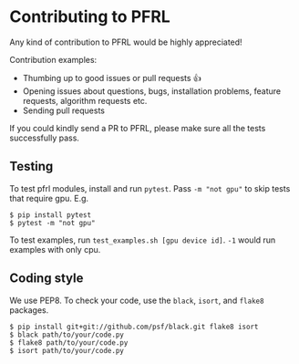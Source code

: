 # Contributing to PFRL

Any kind of contribution to PFRL would be highly appreciated!

Contribution examples:
- Thumbing up to good issues or pull requests :+1:
- Opening issues about questions, bugs, installation problems, feature requests, algorithm requests etc.
- Sending pull requests

If you could kindly send a PR to PFRL, please make sure all the tests successfully pass.

## Testing

To test pfrl modules, install and run `pytest`. Pass `-m "not gpu"` to skip tests that require gpu. E.g.
```
$ pip install pytest
$ pytest -m "not gpu"
```

To test examples, run `test_examples.sh [gpu device id]`. `-1` would run examples with only cpu.

## Coding style

We use PEP8. To check your code, use the `black`, `isort`, and `flake8` packages.
```
$ pip install git+git://github.com/psf/black.git flake8 isort
$ black path/to/your/code.py
$ flake8 path/to/your/code.py
$ isort path/to/your/code.py
```
